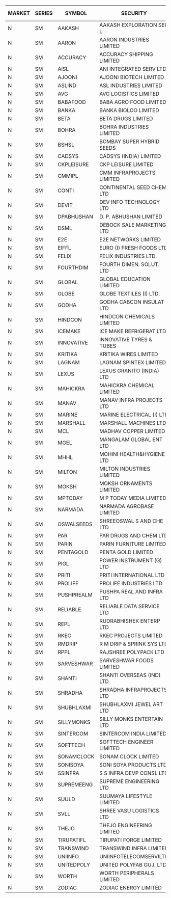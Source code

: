 


| MARKET | SERIES | SYMBOL | SECURITY | PREV CL PR | OPEN PRICE | HIGH PRICE | LOW PRICE | CLOSE PRICE | NET TRDVAL | NET TRDQTY | CORP IND | HI 52 WK | LO 52 WK |
| ----- | ----- | ----- | ----- | ----- | ----- | ----- | ----- | ----- | ----- | ----- | ----- | ----- | ----- |
| N | SM | AAKASH | AAKASH EXPLORATION SER L | 20.80 | 21.80 | 21.80 | 21.80 | 21.80 | 196200.00 | 9000 |  | 87.80 | 13.95 |
| N | SM | AARON | AARON INDUSTRIES LIMITED | 43.35 | 43.70 | 43.70 | 43.70 | 43.70 | 144210.00 | 3300 |  | 53.50 | 40.00 |
| N | SM | ACCURACY | ACCURACY SHIPPING LIMITED | 34.00 | 34.65 | 35.70 | 34.65 | 35.70 | 340480.00 | 9600 |  | 56.75 | 12.35 |
| N | SM | AISL | ANI INTEGRATED SERV LTD. | 20.75 | 19.85 | 19.85 | 19.85 | 19.85 | 23820.00 | 1200 |  | 41.75 | 14.30 |
| N | SM | AJOONI | AJOONI BIOTECH LIMITED | 8.35 | 8.40 | 8.75 | 8.00 | 8.35 | 371800.00 | 44000 |  | 14.45 | 6.35 |
| N | SM | ASLIND | ASL INDUSTRIES LIMITED | 6.85 | 6.55 | 6.55 | 6.55 | 6.55 | 26200.00 | 4000 |  | 11.20 | 5.95 |
| N | SM | AVG | AVG LOGISTICS LIMITED | 51.00 | 48.50 | 48.85 | 48.50 | 48.85 | 116820.00 | 2400 |  | 101.90 | 23.10 |
| N | SM | BABAFOOD | BABA AGRO FOOD LIMITED | 46.30 | 46.80 | 46.80 | 46.80 | 46.80 | 93600.00 | 2000 |  | 70.00 | 35.20 |
| N | SM | BANKA | BANKA BIOLOO LIMITED | 65.00 | 68.25 | 68.25 | 68.25 | 68.25 | 81900.00 | 1200 |  | 103.10 | 56.75 |
| N | SM | BETA | BETA DRUGS LIMITED | 61.50 | 60.00 | 60.00 | 60.00 | 60.00 | 48000.00 | 800 |  | 105.50 | 37.00 |
| N | SM | BOHRA | BOHRA INDUSTRIES LIMITED | 1.70 | 1.75 | 1.75 | 1.75 | 1.75 | 7000.00 | 4000 |  | 8.95 | .35 |
| N | SM | BSHSL | BOMBAY SUPER HYBRID SEEDS | 107.50 | 109.00 | 110.00 | 108.00 | 108.00 | 652800.00 | 6000 |  | 134.05 | 85.70 |
| N | SM | CADSYS | CADSYS (INDIA) LIMITED | 24.75 | 23.60 | 23.70 | 23.55 | 23.65 | 424900.00 | 18000 |  | 54.00 | 15.50 |
| N | SM | CKPLEISURE | CKP LEISURE LIMITED | 3.90 | 3.90 | 3.90 | 3.75 | 3.75 | 76200.00 | 20000 |  | 7.55 | 3.30 |
| N | SM | CMMIPL | CMM INFRAPROJECTS LIMITED | 3.50 | 3.35 | 3.35 | 3.35 | 3.35 | 10050.00 | 3000 |  | 9.25 | 2.45 |
| N | SM | CONTI | CONTINENTAL SEED CHEM LTD | 10.60 | 11.10 | 11.10 | 10.20 | 10.20 | 70992.90 | 6666 |  | 102.20 | 9.10 |
| N | SM | DEVIT | DEV INFO TECHNOLOGY LTD | 76.00 | 73.50 | 73.50 | 73.00 | 73.25 | 219750.00 | 3000 |  | 101.00 | 57.00 |
| N | SM | DPABHUSHAN | D. P. ABHUSHAN LIMITED | 59.00 | 61.10 | 64.40 | 61.10 | 63.80 | 1515600.00 | 24000 |  | 74.25 | 37.50 |
| N | SM | DSML | DEBOCK SALE MARKETING LTD | 3.60 | 3.65 | 3.65 | 3.65 | 3.65 | 43800.00 | 12000 |  | 8.45 | 3.55 |
| N | SM | E2E | E2E NETWORKS LIMITED | 28.50 | 27.10 | 27.10 | 27.10 | 27.10 | 108400.00 | 4000 |  | 42.00 | 13.30 |
| N | SM | EIFFL | EURO (I) FRESH FOODS LTD | 101.30 | 102.00 | 102.00 | 97.50 | 98.30 | 871040.00 | 8800 |  | 131.00 | 71.00 |
| N | SM | FELIX | FELIX INDUSTRIES LTD. | 18.55 | 19.40 | 19.40 | 19.40 | 19.40 | 77600.00 | 4000 |  | 19.40 | 10.80 |
| N | SM | FOURTHDIM | FOURTH DIMEN. SOLUT. LTD | 7.60 | 7.60 | 7.95 | 7.60 | 7.95 | 38950.00 | 5000 |  | 23.70 | 5.30 |
| N | SM | GLOBAL | GLOBAL EDUCATION LIMITED | 142.65 | 146.00 | 146.00 | 143.80 | 143.80 | 433700.00 | 3000 |  | 146.00 | 41.20 |
| N | SM | GLOBE | GLOBE TEXTILES (I) LTD. | 35.50 | 37.25 | 37.25 | 37.25 | 37.25 | 1788000.00 | 48000 |  | 37.25 | 18.00 |
| N | SM | GODHA | GODHA CABCON INSULAT LTD | 23.75 | 24.90 | 24.90 | 24.90 | 24.90 | 99600.00 | 4000 |  | 30.85 | 10.95 |
| N | SM | HINDCON | HINDCON CHEMICALS LIMITED | 13.00 | 11.35 | 11.35 | 11.25 | 11.25 | 90400.00 | 8000 |  | 19.00 | 8.05 |
| N | SM | ICEMAKE | ICE MAKE REFRIGERAT LTD | 33.05 | 34.15 | 34.70 | 34.15 | 34.70 | 274700.00 | 8000 |  | 75.00 | 25.65 |
| N | SM | INNOVATIVE | INNOVATIVE TYRES & TUBES | 6.85 | 6.80 | 6.80 | 6.60 | 6.80 | 121050.00 | 18000 |  | 17.75 | 5.40 |
| N | SM | KRITIKA | KRITIKA WIRES LIMITED | 37.00 | 36.00 | 37.00 | 36.00 | 37.00 | 1456000.00 | 40000 |  | 37.00 | 32.00 |
| N | SM | LAGNAM | LAGNAM SPINTEX LIMITED | 8.80 | 8.90 | 9.20 | 8.90 | 9.20 | 54300.00 | 6000 |  | 14.20 | 7.05 |
| N | SM | LEXUS | LEXUS GRANITO (INDIA) LTD | 9.90 | 10.35 | 10.35 | 10.35 | 10.35 | 31050.00 | 3000 |  | 21.40 | 4.55 |
| N | SM | MAHICKRA | MAHICKRA CHEMICAL LIMITED | 74.00 | 73.50 | 74.05 | 71.70 | 72.00 | 657300.00 | 9000 |  | 93.50 | 50.15 |
| N | SM | MANAV | MANAV INFRA PROJECTS LTD | 4.95 | 5.15 | 5.15 | 5.15 | 5.15 | 41200.00 | 8000 |  | 6.00 | 4.25 |
| N | SM | MARINE | MARINE ELECTRICAL (I) LTD | 91.95 | 91.00 | 91.80 | 91.00 | 91.80 | 730800.00 | 8000 |  | 123.00 | 78.00 |
| N | SM | MARSHALL | MARSHALL MACHINES LTD | 5.85 | 5.60 | 5.60 | 5.60 | 5.60 | 184800.00 | 33000 |  | 24.45 | 5.35 |
| N | SM | MCL | MADHAV COPPER LIMITED | 68.00 | 65.70 | 70.90 | 65.70 | 70.90 | 163920.00 | 2400 |  | 277.00 | 52.10 |
| N | SM | MGEL | MANGALAM GLOBAL ENT LTD | 57.50 | 57.55 | 57.55 | 57.55 | 57.55 | 115100.00 | 2000 |  | 58.30 | 51.05 |
| N | SM | MHHL | MOHINI HEALTH&HYGIENE LTD | 16.50 | 17.25 | 17.30 | 17.25 | 17.30 | 207300.00 | 12000 |  | 22.40 | 11.35 |
| N | SM | MILTON | MILTON INDUSTRIES LIMITED | 15.70 | 15.50 | 15.50 | 15.20 | 15.35 | 135080.00 | 8800 |  | 16.35 | 7.00 |
| N | SM | MOKSH | MOKSH ORNAMENTS LIMITED | 23.00 | 23.50 | 24.10 | 23.50 | 24.10 | 142800.00 | 6000 |  | 34.65 | 18.45 |
| N | SM | MPTODAY | M P TODAY MEDIA LIMITED | 17.15 | 17.55 | 17.55 | 17.55 | 17.55 | 35100.00 | 2000 |  | 34.35 | 13.55 |
| N | SM | NARMADA | NARMADA AGROBASE LIMITED | 16.25 | 16.70 | 16.70 | 16.70 | 16.70 | 120240.00 | 7200 |  | 28.70 | 11.30 |
| N | SM | OSWALSEEDS | SHREEOSWAL S AND CHE LTD | 35.50 | 35.50 | 35.50 | 35.50 | 35.50 | 142000.00 | 4000 |  | 36.40 | 19.95 |
| N | SM | PAR | PAR DRUGS AND CHEM LTD | 45.90 | 48.00 | 48.20 | 46.65 | 48.20 | 285700.00 | 6000 |  | 56.00 | 26.20 |
| N | SM | PARIN | PARIN FURNITURE LIMITED | 67.20 | 70.00 | 70.00 | 70.00 | 70.00 | 140000.00 | 2000 |  | 72.90 | 40.85 |
| N | SM | PENTAGOLD | PENTA GOLD LIMITED | 26.50 | 25.30 | 25.30 | 25.30 | 25.30 | 75900.00 | 3000 |  | 43.75 | 23.70 |
| N | SM | PIGL | POWER INSTRUMENT (G) LTD | 9.50 | 9.50 | 9.95 | 9.50 | 9.95 | 77800.00 | 8000 |  | 10.00 | 7.70 |
| N | SM | PRITI | PRITI INTERNATIONAL LTD | 81.00 | 81.00 | 81.00 | 81.00 | 81.00 | 648000.00 | 8000 |  | 104.90 | 63.25 |
| N | SM | PROLIFE | PROLIFE INDUSTRIES LTD | 32.65 | 34.25 | 34.25 | 31.10 | 32.90 | 973500.00 | 30000 |  | 36.00 | 24.65 |
| N | SM | PUSHPREALM | PUSHPA REAL AND INFRA LTD | 4.35 | 4.55 | 4.55 | 4.55 | 4.55 | 9100.00 | 2000 |  | 8.50 | 3.70 |
| N | SM | RELIABLE | RELIABLE DATA SERVICE LTD | 24.20 | 23.00 | 23.00 | 23.00 | 23.00 | 110400.00 | 4800 |  | 36.40 | 19.95 |
| N | SM | REPL | RUDRABHISHEK ENTERP LTD | 32.00 | 33.60 | 33.60 | 33.60 | 33.60 | 201600.00 | 6000 |  | 42.20 | 20.60 |
| N | SM | RKEC | RKEC PROJECTS LIMITED | 43.95 | 43.30 | 43.75 | 43.30 | 43.70 | 130750.00 | 3000 |  | 66.65 | 26.20 |
| N | SM | RMDRIP | R M DRIP & SPRINK SYS LTD | 52.10 | 52.00 | 53.00 | 52.00 | 53.00 | 210000.00 | 4000 |  | 59.15 | 13.00 |
| N | SM | RPPL | RAJSHREE POLYPACK LTD | 64.90 | 68.00 | 68.00 | 66.00 | 66.00 | 134000.00 | 2000 |  | 118.00 | 47.75 |
| N | SM | SARVESHWAR | SARVESHWAR FOODS LIMITED | 13.20 | 12.55 | 12.55 | 12.55 | 12.55 | 20080.00 | 1600 |  | 42.50 | 8.45 |
| N | SM | SHANTI | SHANTI OVERSEAS (IND) LTD | 16.80 | 14.00 | 20.15 | 14.00 | 20.15 | 153675.00 | 9000 |  | 32.00 | 14.00 |
| N | SM | SHRADHA | SHRADHA INFRAPROJECTS LTD | 23.25 | 24.40 | 24.40 | 24.40 | 24.40 | 48800.00 | 2000 |  | 52.15 | 21.25 |
| N | SM | SHUBHLAXMI | SHUBHLAXMI JEWEL ART LTD | 20.95 | 21.90 | 21.90 | 20.30 | 21.05 | 85100.00 | 4000 |  | 209.50 | 20.30 |
| N | SM | SILLYMONKS | SILLY MONKS ENTERTAIN LTD | 27.00 | 25.65 | 25.65 | 25.65 | 25.65 | 135432.00 | 5280 |  | 89.95 | 22.00 |
| N | SM | SINTERCOM | SINTERCOM INDIA LIMITED | 59.95 | 60.00 | 60.00 | 58.00 | 59.00 | 1190000.00 | 20000 |  | 81.00 | 35.55 |
| N | SM | SOFTTECH | SOFTTECH ENGINEER LIMITED | 39.15 | 37.25 | 38.00 | 37.20 | 38.00 | 179920.00 | 4800 |  | 76.25 | 32.45 |
| N | SM | SONAMCLOCK | SONAM CLOCK LIMITED | 39.60 | 39.25 | 39.40 | 39.00 | 39.00 | 470700.00 | 12000 |  | 41.40 | 30.80 |
| N | SM | SONISOYA | SONI SOYA PRODUCTS LTD. | 16.25 | 17.05 | 17.05 | 17.05 | 17.05 | 102300.00 | 6000 |  | 25.15 | 4.90 |
| N | SM | SSINFRA | S S INFRA DEVP CONSL LTD | 8.45 | 8.05 | 8.05 | 8.05 | 8.05 | 48300.00 | 6000 |  | 17.20 | 7.65 |
| N | SM | SUPREMEENG | SUPREME ENGINEERING LTD | 17.90 | 17.50 | 17.50 | 17.05 | 17.05 | 342800.00 | 20000 |  | 42.00 | 13.20 |
| N | SM | SUULD | SUUMAYA LIFESTYLE LIMITED | 30.75 | 31.25 | 31.25 | 31.25 | 31.25 | 500000.00 | 16000 |  | 41.00 | 17.55 |
| N | SM | SVLL | SHREE VASU LOGISTICS LTD | 80.90 | 81.15 | 81.15 | 81.15 | 81.15 | 81150.00 | 1000 |  | 126.95 | 70.00 |
| N | SM | THEJO | THEJO ENGINEERING LIMITED | 579.90 | 565.10 | 565.10 | 559.00 | 561.00 | 1013060.00 | 1800 |  | 607.70 | 350.55 |
| N | SM | TIRUPATIFL | TIRUPATI FORGE LIMITED | 28.00 | 28.05 | 28.05 | 28.05 | 28.05 | 89760.00 | 3200 |  | 50.10 | 25.55 |
| N | SM | TRANSWIND | TRANSWIND INFRA LIMITED | 9.30 | 9.75 | 9.75 | 9.75 | 9.75 | 1014000.00 | 104000 |  | 9.75 | 2.85 |
| N | SM | UNIINFO | UNIINFOTELECOMSERVILTD | 13.00 | 12.35 | 12.35 | 12.35 | 12.35 | 74100.00 | 6000 |  | 32.35 | 11.65 |
| N | SM | UNITEDPOLY | UNITED POLYFAB GUJ. LTD. | 7.75 | 8.10 | 8.10 | 8.10 | 8.10 | 729000.00 | 90000 |  | 16.05 | 5.95 |
| N | SM | WORTH | WORTH PERIPHERALS LIMITED | 46.05 | 46.00 | 49.00 | 46.00 | 49.00 | 215250.00 | 4500 |  | 59.00 | 29.75 |
| N | SM | ZODIAC | ZODIAC ENERGY LIMITED | 19.50 | 18.55 | 18.55 | 18.55 | 18.55 | 37100.00 | 2000 |  | 30.50 | 11.25 |



